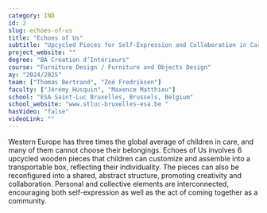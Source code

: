 ```yaml
---
category: IND
id: 2
slug: echoes-of-us
title: "Echoes of Us"
subtitle: "Upcycled Pieces for Self-Expression and Collaboration in Care"
project_website: ""
degree: "BA Création d’Intérieurs"
course: "Furniture Design / Furniture and Objects Design"
ay: "2024/2025"
team: ["Thomas Bertrand", "Zoé Fredriksen"]
faculty: ["Jérémy Husquin", "Maxence Matthieu"]
school: "ESA Saint-Luc Bruxelles, Brussels, Belgium"
school_website: "www.stluc-bruxelles-esa.be "
hasVideo: "false"
videoLink: ""
---
```


Western Europe has three times the global average of children in care, and many of them cannot choose their belongings. Echoes of Us involves 6 upcycled wooden pieces that children can customize and assemble into a transportable box, reflecting their individuality. The pieces can also be reconfigured into a shared, abstract structure, promoting creativity and collaboration. Personal and collective elements are interconnected, encouraging both self-expression as well as the act of coming together as a community.
